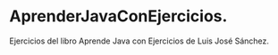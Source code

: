 # AprenderJavaConEjercicios.

Ejercicios del libro Aprende Java con Ejercicios de Luis José Sánchez.
